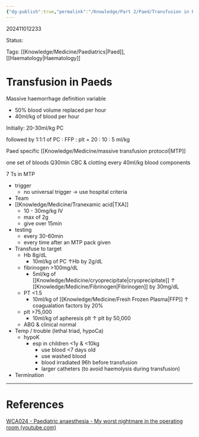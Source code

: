 ```yaml
---
{"dg-publish":true,"permalink":"/Knowledge/Part 2/Paed/Transfusion in Paeds/"}
---
```



202411012233

Status: 

Tags: [[Knowledge/Medicine/Paediatrics\|Paed]], [[Haematology\|Haematology]]

# Transfusion in Paeds

Massive haemorrhage definition variable
- 50% blood volume replaced per hour
- 40ml/kg of blood per hour

Initially:
20-30ml/kg PC

followed by 1:1:1 of PC : FFP : plt
= 20 : 10 : 5 ml/kg

Paed specific [[Knowledge/Medicine/massive transfusion protocol\|MTP]]

one set of bloods Q30min
CBC & clotting every 40ml/kg blood components

7 Ts in MTP
- trigger
	- no universal trigger → use hospital criteria
- Team
- [[Knowledge/Medicine/Tranexamic acid\|TXA]]
	- 10 - 30mg/kg IV
	- max of 2g
	- give over 15min
- testing
	- every 30-60min
	- every time after an MTP pack given
- Transfuse to target
	- Hb 8g/dL
		- 10ml/kg of PC ↑Hb by 2g/dL
	- fibrinogen >100mg/dL
		- 5ml/kg of [[Knowledge/Medicine/cryoprecipitate\|cryoprecipitate]] ↑ [[Knowledge/Medicine/Fibrinogen\|Fibrinogen]] by 30mg/dL
	- PT <1.5
		- 10ml/kg of [[Knowledge/Medicine/Fresh Frozen Plasma\|FFP]] ↑ coagualation factors by 20%
	- plt >75,000
		- 10ml/kg of apheresis plt ↑ plt by 50,000
	- ABG & clinical normal
- Temp / trouble (lethal triad, hypoCa)
	- hypoK
		- esp in children <1y & <10kg
			- use blood <7 days old
			- use washed blood
			- blood irradiated 96h before transfusion
			- larger catheters (to avoid haemolysis during transfusion)
- Termination





___
# References
[WCA024 - Paediatric anaesthesia - My worst nightmare in the operating room (youtube.com)](https://www.youtube.com/watch?v=VqYFXFneqqQ&ab_channel=WFSA)
